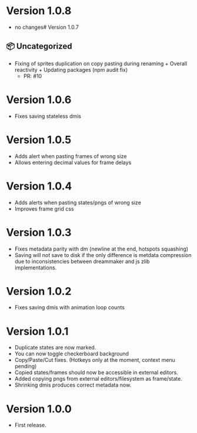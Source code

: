 # Version  1.0.8
- no changes# Version  1.0.7
## 📦 Uncategorized

- Fixing of sprites duplication on copy pasting during renaming + Overall reactivity + Updating packages (npm audit fix)
   - PR: #10

# Version 1.0.6

-   Fixes saving stateless dmis

# Version 1.0.5

-   Adds alert when pasting frames of wrong size
-   Allows entering decimal values for frame delays

# Version 1.0.4

-   Adds alerts when pasting states/pngs of wrong size
-   Improves frame grid css

# Version 1.0.3

-   Fixes metadata parity with dm (newline at the end, hotspots squashing)
-   Saving will not save to disk if the only difference is metdata compression due to inconsistencies between dreammaker and js zlib implementations.

# Version 1.0.2

-   Fixes saving dmis with animation loop counts

# Version 1.0.1

-   Duplicate states are now marked.
-   You can now toggle checkerboard background
-   Copy/Paste/Cut fixes. (Hotkeys only at the moment, context menu pending)
-   Copied states/frames should now be accessible in external editors.
-   Added copying pngs from external editors/filesystem as frame/state.
-   Shrinking dmis produces correct metadata now.

# Version 1.0.0

-   First release.
